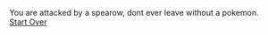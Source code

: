 You are attacked by a spearow, dont ever leave without a pokemon.  
[Start Over](../start/wakeup.md)